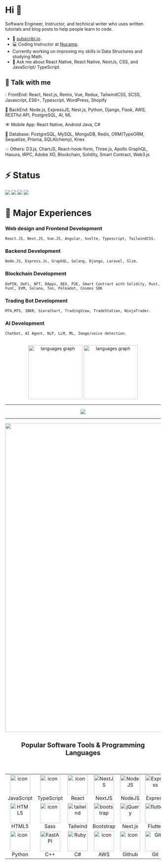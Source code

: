 # Hi 👋

Software Engineer, Instructor, and technical writer who uses written tutorials and blog posts to help people learn to code.

- 🔭 [subscribi.io](https://subscribi.io).
- 💻 Coding Instructor at [Nucamp](https://www.nucamp.co/).
- Currently working on improving my skills in Data Structures and studying Math.
- 💬 Ask me about React Native, React Native, NextJs, CSS, and JavaScript/ TypeScript.

## 💬 Talk with me

💧 FrontEnd: React, Next.js, Remix, Vue, Redux, TailwindCSS, SCSS, Javascript, ES6+, Typescript, WordPress, Shopify

🔸 BackEnd: Node.js, ExpressJS, Nest.js, Python, Django, Flask, AWS, RESTful API, PostgreSQL, AI, ML

☀️ Mobile App: React Native, Android Java, C#

🚀 Database: PostgreSQL, MySQL, MongoDB, Redis, ORM(TypeORM, Sequelize, Prisma, SQLAlchemy), Knex

💥 Others: D3.js, ChartJS, React-hook-form, Three.js, Apollo GraphQL, Hasura, tRPC, Adobe XD, Blockchain, Solidity, Smart Contract, Web3.js

# ⚡ Status

![](http://github-profile-summary-cards.vercel.app/api/cards/repos-per-language?username=Honest0&theme=algolia)
![](http://github-profile-summary-cards.vercel.app/api/cards/most-commit-language?username=Honest0&theme=algolia)
![](http://github-profile-summary-cards.vercel.app/api/cards/stats?username=Honest0&theme=algolia)
![](http://github-profile-summary-cards.vercel.app/api/cards/productive-time?username=Honest0&theme=algolia&utcOffset=8)

# 🌱 Major Experiences

  ### Web design and Frontend Development 
    React.JS, Next.JS, Vue.JS, Angular, Svelte, Typescript, TailwindCSS.
  
  ### Backend Development
    Node.JS, Express.Js, GraphQL, Golang, Django, Laravel, Slim.

  ### Blockchain Development 
    DePIN, DeFi, NFT, DApps, DEX, P2E, Smart Contract with Solidity, Rust, FunC, EVM, Solana, Ton, Polkadot, Cosmos SDK

  ### Trading Bot Development 
    MT4,MT5, IBKR, SieraChart, TradingView, TradeStation, NinjaTrader.
  
  ### AI Development
    Chatbot, AI Agent, NLP, LLM, ML, Image/voice detection.
    
<br clear="both" />

<div align="center">
  <img
    src="https://github-readme-stats.vercel.app/api/top-langs?username=highgoal215&locale=en&hide_title=true&layout=compact&card_width=420&langs_count=8&theme=dracula&hide_border=true&order=2"
    height="175"
    alt="languages graph" />
  <img
    src="https://streak-stats.demolab.com/?user=highgoal215&theme=neon&hide_border=true&card_width=420"
    height="175"
    alt="languages graph" />
</div>
<!-- <br clear="both" />
<h1 align="center"></h1>
<br clear="both" />
<div align="center">
  <img src="./images/Untitled.png">
  <img src="./images/2.png">

<br clear="both" />
<h1 align="center">Trading Strategy</h1> -->
<!-- <br clear="both" />
  <img src="./images/Ninjatrading.PNG">
  <hr/>
  <img src="https://github-readme-activity-graph.vercel.app/graph?username=highgoal215&radius=16&theme=redical&area=true&order=5" height="300" alt="activity-graph graph"  />
//  <hr/> -->
<!--   <img src="https://raw.githubusercontent.com/noahsim222/noahsim222/output/github-contribution-grid-snake.svg"> -->
</div>
<div align="center">
  <hr/>
  <img src="https://github-profile-trophy.vercel.app/?username=highgoal215&theme=flat&no-frame=false&no-bg=false&margin-w=4">
  <hr/>
  <img src="./metrics.plugin.achievements.compact.svg" width="1000">
</div>

###

<h2 align="center">Popular Software Tools & Programming Languages</h2>

###

<br clear="both" />

<table align="center">
  <tr>
    <td align="center" width="128">
      <img
        src="https://techstack-generator.vercel.app/js-icon.svg"
        alt="icon"
        width="65"
        height="65" />
      <br />JavaScript
    </td>
    <td align="center" width="128">
      <img
        src="https://techstack-generator.vercel.app/ts-icon.svg"
        alt="icon"
        width="65"
        height="65" />
      <br />TypeScript
    </td>
    <td align="center" width="128">
      <img
        src="https://techstack-generator.vercel.app/react-icon.svg"
        alt="icon"
        width="65"
        height="65" />
      <br />React
    </td>
    <td align="center" width="128">
      <img
        src="https://skillicons.dev/icons?i=nextjs"
        width="65"
        height="65"
        alt="NextJS" />
      <br />NextJS
    </td>
    <td align="center" width="128">
      <img
        src="https://skillicons.dev/icons?i=nodejs"
        width="65"
        height="65"
        alt="NodeJS" />
      <br />NodeJS
    </td>
    <td align="center" width="128">
      <img
        src="https://skillicons.dev/icons?i=express"
        width="65"
        height="65"
        alt="Express" />
      <br />Express
    </td>
    <td align="center" width="128">
      <img
        src="https://skillicons.dev/icons?i=mongodb"
        width="65"
        height="65"
        alt="MongoDB" />
      <br />MongoDB
    </td>
    <td align="center" width="128">
      <img
        src="https://techstack-generator.vercel.app/mysql-icon.svg"
        alt="icon"
        width="65"
        height="65" />
      <br />MySQL
    </td>
  </tr>
  <tr>
    <td align="center" width="128">
      <img
        src="https://skillicons.dev/icons?i=html"
        width="65"
        height="65"
        alt="HTML5" />
      <br />HTML5
    </td>
    <td align="center" width="128">
      <img
        src="https://techstack-generator.vercel.app/sass-icon.svg"
        alt="icon"
        width="65"
        height="65" />
      <br />Sass
    </td>
    <td align="center" width="128">
      <img
        src="https://skillicons.dev/icons?i=tailwind"
        width="65"
        height="65"
        alt="tailwind" />
      <br />Tailwind
    </td>
    <td align="center" width="128">
      <img
        src="https://skillicons.dev/icons?i=bootstrap"
        width="65"
        height="65"
        alt="bootstrap" />
        <br />Bootstrap
    </td>
    <td align="center" width="128">
      <img
        src="https://skillicons.dev/icons?i=nextjs"
        width="65"
        height="65"
        alt="jQuery" />
      <br />Next.js
    </td>
    <td align="center" width="128">
      <img
      src="https://skillicons.dev/icons?i=flutter"
      width="65"
      height="65"
      alt="flutter" />
      <br />Flutter
    </td>
    <td align="center" width="128">
      <img
        src="https://techstack-generator.vercel.app/webpack-icon.svg"
        alt="icon"
        width="65"
        height="65" />
      <br />Webpack
    </td>
    <td align="center" width="128">
      <img
        src="https://skillicons.dev/icons?i=dart"
        width="65"
        height="65"
        alt="VsCode" />
      <br />Dart
    </td>
  </tr>
  <tr>
    <td align="center" width="128">
      <img
        src="https://techstack-generator.vercel.app/python-icon.svg"
        alt="icon"
        width="65"
        height="65" />
      <br />Python
    </td>
    <td align="center" width="128">
      <img
        src="https://techstack-generator.vercel.app/cpp-icon.svg"
        width="65"
        height="65"
        alt="FastAPI" />
      <br />C++
    </td>
    <td align="center" width="128">
      <img
        src="https://techstack-generator.vercel.app/csharp-icon.svg"
        width="65"
        height="65"
        alt="Ruby" />
      <br />C#
    </td>
    <td align="center" width="128">
      <img
        src="https://techstack-generator.vercel.app/aws-icon.svg"
        alt="icon"
        width="65"
        height="65" />
      <br />AWS
    </td>
    <td align="center" width="128">
      <img
        src="https://techstack-generator.vercel.app/github-icon.svg"
        alt="icon"
        width="65"
        height="65" />
      <br />Github
    </td>
    <td align="center" width="128">
      <img
        src="https://user-images.githubusercontent.com/25181517/192108372-f71d70ac-7ae6-4c0d-8395-51d8870c2ef0.png"
        width="65"
        height="65"
        alt="Git" />
      <br />Git
    </td>
    <td align="center" width="128">
      <img
        src="https://skillicons.dev/icons?i=qt"
        width="65"
        height="65"
        alt="MongoDB" />
      <br />Qt
    </td>
    <td align="center" width="128">
      <img
        src="https://skillicons.dev/icons?i=postgres"
        width="65"
        height="65"
        alt="PostgreSQL" />
      <br />PostgreSQL
    </td>
  </tr>
</table>

